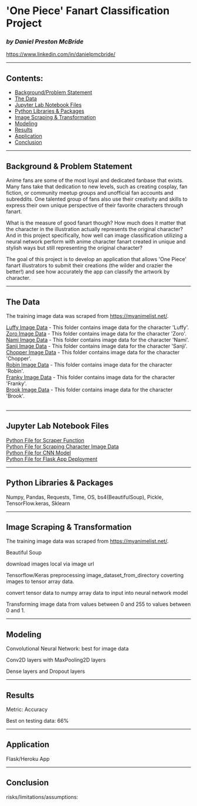# 'One Piece' Fanart Classification Project
### *by Daniel Preston McBride*
https://www.linkedin.com/in/danielpmcbride/

---

## Contents:

- [Background/Problem Statement](#Background-&-Problem-Statement)
- [The Data](#The-Data)
- [Jupyter Lab Notebook Files](#Jupyter-Lab-Notebook-Files)
- [Python Libraries & Packages](#Python-Libraries-&-Packages)
- [Image Scraping & Transformation](#Image-Scraping-&-Transformation)
- [Modeling](#Modeling)
- [Results](#Results)
- [Application](#Application)
- [Conclusion](#Conclusion)

---

## Background & Problem Statement

Anime fans are some of the most loyal and dedicated fanbase that exists. Many fans take that dedication to new levels, such as creating cosplay, fan fiction, or community meetup groups and unofficial fan accounts and subreddits.  One talented group of fans also use their creativity and skills to express their own unique perspective of their favorite characters through fanart.

What is the measure of good fanart though? How much does it matter that the character in the illustration actually represents the original character? And in this project specifically, how well can image classification utilizing a neural network perform with anime character fanart created in unique and stylish ways but still representing the original character?

The goal of this project is to develop an application that allows 'One Piece' fanart illustrators to submit their creations (the wilder and crazier the better!) and see how accurately the app can classify the artwork by character.

---

## The Data

The training image data was scraped from https://myanimelist.net/.

[Luffy Image Data](assets/luffy/) - This folder contains image data for the character 'Luffy'.
<br>
[Zoro Image Data](assets/zoro/) - This folder contains image data for the character 'Zoro'.
<br>
[Nami Image Data](assets/nami/) - This folder contains image data for the character 'Nami'.
<br>
[Sanji Image Data](assets/sanji/) - This folder contains image data for the character 'Sanji'.
<br>
[Chopper Image Data](assets/chopper/) - This folder contains image data for the character 'Chopper'.
<br>
[Robin Image Data](assets/robin/) - This folder contains image data for the character 'Robin'.
<br>
[Franky Image Data](assets/franky/) - This folder contains image data for the character 'Franky'.
<br>
[Brook Image Data](assets/brook/) - This folder contains image data for the character 'Brook'.
<br><br>

---

## Jupyter Lab Notebook Files

[Python File for Scraper Function](code/scraping/scraper.py)
<br>
[Python File for Scraping Character Image Data](code/scraping/scraping_characters.py)
<br>
[Python File for CNN Model](code/cnn_model.py)
<br>
[Python File for Flask App Deployment](flask_app/cap_app.py)
<br>

---

## Python Libraries & Packages

Numpy, Pandas, Requests, Time, OS, bs4(BeautifulSoup), Pickle, TensorFlow.keras, Sklearn

---

## Image Scraping & Transformation

The training image data was scraped from https://myanimelist.net/.

Beautiful Soup

download images local via image url

Tensorflow/Keras preprocessing image_dataset_from_directory coverting images to tensor array data.

convert tensor data to numpy array data to input into neural network model

Transforming image data from values between 0 and 255 to values between 0 and 1.

---

## Modeling

Convolutional Neural Network: best for image data

Conv2D layers with MaxPooling2D layers

Dense layers and Dropout layers

---

## Results

Metric: Accuracy

Best on testing data: 66%

---

## Application

Flask/Heroku App

---

## Conclusion

risks/limitations/assumptions:
